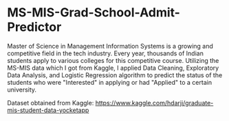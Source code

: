 # MS-MIS-Grad-School-Admit-Predictor
Master of Science in Management Information Systems is a growing and competitive field in the tech industry. Every year, thousands of Indian students apply to various colleges for this competitive course. Utilizing the MS-MIS data which I got from Kaggle, I applied Data Cleaning, Exploratory Data Analysis, and Logistic Regression algorithm to predict the status of the students who were "Interested" in applying or had "Applied" to a certain university.

Dataset obtained from Kaggle:
https://www.kaggle.com/hdarji/graduate-mis-student-data-yocketapp
